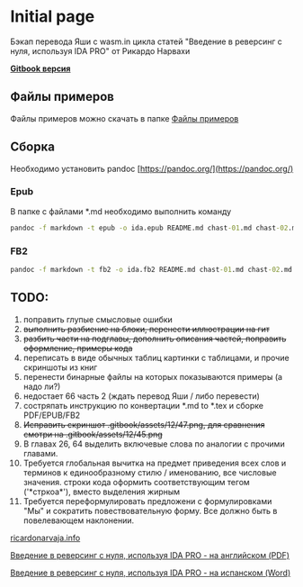 # Initial page

Бэкап перевода Яши с wasm.in цикла статей "Введение в реверсинг с нуля, используя IDA PRO" от Рикардо Нарвахи

[**Gitbook версия**](https://yutewiyof.gitbook.io/intro-rev-ida-pro/)

## Файлы примеров

Файлы примеров можно скачать в папке [Файлы примеров](Файлы%20примеров/)

## Сборка

Необходимо установить pandoc [https://pandoc.org/](https://pandoc.org/)

### Epub

В папке с файлами *.md необходимо выполнить команду

```cmd
pandoc -f markdown -t epub -o ida.epub README.md chast-01.md chast-02.md chast-03.md chast-04.md chast-05.md chast-06.md chast-07.md chast-08.md chast-09.md chast-10.md chast-11.md chast-12.md chast-13.md chast-14.md chast-15.md chast-16.md chast-17.md chast-18.md chast-19.md chast-20.md chast-21.md chast-22.md chast-23.md chast-24.md chast-25.md chast-26.md chast-27.md chast-28.md chast-29.md chast-30.md chast-31.md chast-32.md chast-33.md chast-34.md chast-35.md chast-36.md chast-37.md chast-38.md chast-39.md chast-40.md chast-41.md chast-42.md chast-43.md chast-44.md chast-45.md chast-46.md chast-47.md chast-48.md chast-49.md chast-50.md chast-51.md chast-52.md chast-53.md chast-54.md chast-55.md chast-56.md chast-57.md chast-58.md chast-59.md chast-60.md chast-61.md chast-62.md chast-63.md chast-64.md chast-65.md chast-66.md chast-67.md
```

### FB2

```cmd
pandoc -f markdown -t fb2 -o ida.fb2 README.md chast-01.md chast-02.md chast-03.md chast-04.md chast-05.md chast-06.md chast-07.md chast-08.md chast-09.md chast-10.md chast-11.md chast-12.md chast-13.md chast-14.md chast-15.md chast-16.md chast-17.md chast-18.md chast-19.md chast-20.md chast-21.md chast-22.md chast-23.md chast-24.md chast-25.md chast-26.md chast-27.md chast-28.md chast-29.md chast-30.md chast-31.md chast-32.md chast-33.md chast-34.md chast-35.md chast-36.md chast-37.md chast-38.md chast-39.md chast-40.md chast-41.md chast-42.md chast-43.md chast-44.md chast-45.md chast-46.md chast-47.md chast-48.md chast-49.md chast-50.md chast-51.md chast-52.md chast-53.md chast-54.md chast-55.md chast-56.md chast-57.md chast-58.md chast-59.md chast-60.md chast-61.md chast-62.md chast-63.md chast-64.md chast-65.md chast-66.md chast-67.md
```

## TODO:

1. поправить глупые смысловые ошибки
2. ~~выполнить разбиение на блоки, перенести иллюстрации на гит~~
3. ~~разбить части на подглавы, дополнить описания частей, поправить оформление, примеры кода~~
4. переписать в виде обычных таблиц картинки с таблицами, и прочие скриншоты из книг
5. перенести бинарные файлы на которых показываются примеры (а надо ли?)
6. недостает 66 часть 2 (ждать перевод Яши / либо перевести)
7. состряпать инструкцию по конвертации \*.md to \*.tex и сборке PDF/EPUB/FB2
8. ~~Исправить скриншот .gitbook/assets/12/47.png, для сравнения смотри на .gitbook/assets/12/45.png~~
9. В главах 26, 64 выделить включевые слова по аналогии с прочими главами.
10. Требуется глобальная вычитка на предмет приведения всех слов и терминов к единообразному стилю / именованию, все числовые значения. строки кода оформить соответствующим тегом \(\'\*стркоа\*\'\), вместо выделения жирным
11. Требуется переформулировать предложени с формулировками "Мы" и сократить повествовательную форму. Все должно быть в повелевающем наклонении.

[ricardonarvaja.info](http://ricardonarvaja.info)

[Введение в реверсинг с нуля, используя IDA PRO - на английском (PDF)](http://ricardonarvaja.info/WEB/INTRODUCCION%20AL%20REVERSING%20CON%20IDA%20PRO%20DESDE%20CERO/EN%20INGLES/)

[Введение в реверсинг с нуля, используя IDA PRO - на испанском (Word)](http://ricardonarvaja.info/WEB/INTRODUCCION%20AL%20REVERSING%20CON%20IDA%20PRO%20DESDE%20CERO/)

